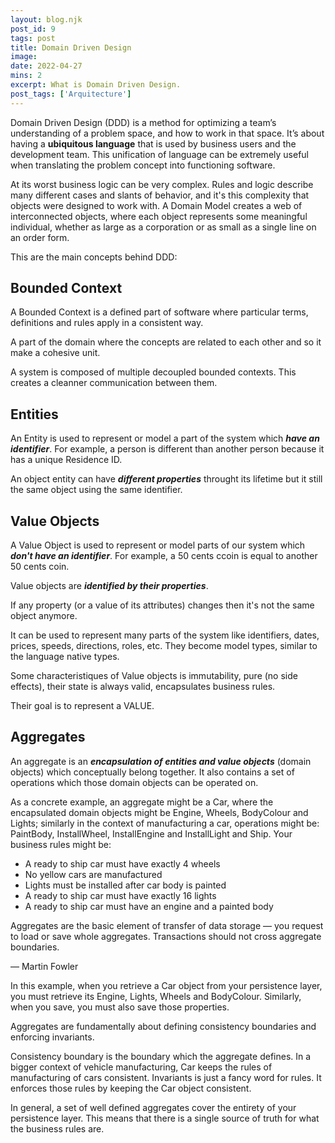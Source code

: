 ```yaml
---
layout: blog.njk
post_id: 9
tags: post
title: Domain Driven Design
image: 
date: 2022-04-27
mins: 2
excerpt: What is Domain Driven Design.
post_tags: ['Arquitecture']
---
```


Domain Driven Design (DDD) is a method for optimizing a team’s understanding of a problem space, and how to work in that space. It’s about having a **ubiquitous language** that is used by business users and the development team. This unification of language can be extremely useful when translating the problem concept into functioning software.

At its worst business logic can be very complex. Rules and logic describe many different cases and slants of behavior, and it's this complexity that objects were designed to work with. A Domain Model creates a web of interconnected objects, where each object represents some meaningful individual, whether as large as a corporation or as small as a single line on an order form.

This are the main concepts behind DDD:

## Bounded Context

A Bounded Context is a defined part of software where particular terms, definitions and rules apply in a consistent way. 

A part of the domain where the concepts are related to each other and so it make a cohesive unit.

A system is composed of multiple decoupled bounded contexts. This creates a cleanner communication between them.

## Entities

An Entity is used to represent or model a part of the system which ***have an identifier***. For example, a person is different than another person because it has a unique Residence ID.

An object entity can have ***different properties*** throught its lifetime but it still the same object using the same identifier.

## Value Objects

A Value Object is used to represent or model parts of our system which ***don't have an identifier***. For example, a 50 cents ccoin is equal to another 50 cents coin.

Value objects are ***identified by their properties***. 

If any property (or a value of its attributes) changes then it's not the same object anymore.

It can be used to represent many parts of the system like identifiers, dates, prices, speeds, directions, roles, etc. They become model types, similar to the language native types.

Some characteristiques of Value objects is immutability, pure (no side effects), their state is always valid, encapsulates business rules.

Their goal is to represent a VALUE.

## Aggregates 

An aggregate is an ***encapsulation of entities and value objects*** (domain objects) which conceptually belong together. It also contains a set of operations which those domain objects can be operated on.

As a concrete example, an aggregate might be a Car, where the encapsulated domain objects might be Engine, Wheels, BodyColour and Lights; similarly in the context of manufacturing a car, operations might be: PaintBody, InstallWheel, InstallEngine and InstallLight and Ship. Your business rules might be:

- A ready to ship car must have exactly 4 wheels
- No yellow cars are manufactured
- Lights must be installed after car body is painted
- A ready to ship car must have exactly 16 lights
- A ready to ship car must have an engine and a painted body

Aggregates are the basic element of transfer of data storage — you request to load or save whole aggregates. Transactions should not cross aggregate boundaries.

— Martin Fowler

In this example, when you retrieve a Car object from your persistence layer, you must retrieve its Engine, Lights, Wheels and BodyColour. Similarly, when you save, you must also save those properties.

Aggregates are fundamentally about defining consistency boundaries and enforcing invariants.

Consistency boundary is the boundary which the aggregate defines. In a bigger context of vehicle manufacturing, Car keeps the rules of manufacturing of cars consistent. Invariants is just a fancy word for rules. It enforces those rules by keeping the Car object consistent. 

In general, a set of well defined aggregates cover the entirety of your persistence layer. This means that there is a single source of truth for what the business rules are.